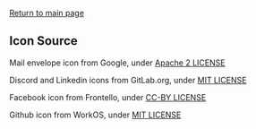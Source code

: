 
[Return to main page](/)

Icon Source
-----------
Mail envelope icon from Google, under [Apache 2 LICENSE](https://github.com/google/material-design-icons/blob/master/LICENSE)

Discord and Linkedin icons from GitLab.org, under [MIT LICENSE](https://gitlab.com/gitlab-org/gitlab-svgs/-/tree/main)

Facebook icon from Frontello, under [CC-BY LICENSE](https://github.com/fontello/brandico.font)

Github icon from WorkOS, under [MIT LICENSE](https://github.com/radix-ui/icons/blob/master/LICENSE)

